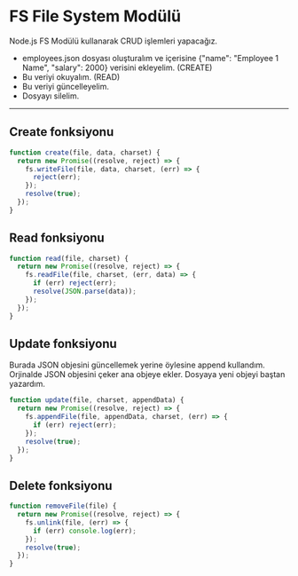 # FS File System Modülü

Node.js FS Modülü kullanarak CRUD işlemleri yapacağız.

- employees.json dosyası oluşturalım ve içerisine {"name": "Employee 1 Name", "salary": 2000} verisini ekleyelim. (CREATE)
- Bu veriyi okuyalım. (READ)
- Bu veriyi güncelleyelim.
- Dosyayı silelim.

***

## Create fonksiyonu

```javascript
function create(file, data, charset) {
  return new Promise((resolve, reject) => {
    fs.writeFile(file, data, charset, (err) => {
      reject(err);
    });
    resolve(true);
  });
}
```

## Read fonksiyonu

```javascript
function read(file, charset) {
  return new Promise((resolve, reject) => {
    fs.readFile(file, charset, (err, data) => {
      if (err) reject(err);
      resolve(JSON.parse(data));
    });
  });
}
```

## Update fonksiyonu

Burada JSON objesini güncellemek yerine öylesine append kullandım. Orjinalde JSON objesini çeker ana objeye ekler. Dosyaya yeni objeyi baştan yazardım.

```javascript
function update(file, charset, appendData) {
  return new Promise((resolve, reject) => {
    fs.appendFile(file, appendData, charset, (err) => {
      if (err) reject(err);
    });
    resolve(true);
  });
}
```

## Delete fonksiyonu

```javascript
function removeFile(file) {
  return new Promise((resolve, reject) => {
    fs.unlink(file, (err) => {
      if (err) console.log(err);
    });
    resolve(true);
  });
}
```

